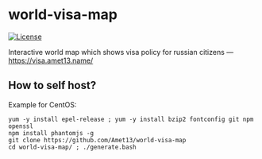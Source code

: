 world-visa-map
==============

[![License](https://img.shields.io/badge/license-GNU_GPLv3-green.svg)](https://www.gnu.org/licenses/gpl-3.0.html)

Interactive world map which shows visa policy for russian citizens — https://visa.amet13.name/

How to self host?
-----------------

Example for CentOS:
```
yum -y install epel-release ; yum -y install bzip2 fontconfig git npm openssl
npm install phantomjs -g
git clone https://github.com/Amet13/world-visa-map
cd world-visa-map/ ; ./generate.bash
```